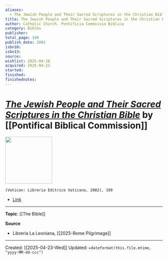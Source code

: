 ```yaml
---
aliases:
  - The Jewish People and Their Sacred Scriptures in the Christian Bible
title: The Jewish People and Their Sacred Scriptures in the Christian Bible
author: Catholic Church. Pontificia Commissio Biblica
category: Bibles
publisher: 
total_page: 199
publish_date: 2002
isbn10: 
isbn13: 
source: 
wishlist: 2025-04-28
acquired: 2025-04-23
started: 
finished: 
finishednotes:
---
```

# *[The Jewish People and Their Sacred Scriptures in the Christian Bible]()* by [[Pontifical Biblical Commission]]

<img src="http://books.google.com/books/content?id=G1oRAQAAIAAJ&printsec=frontcover&img=1&zoom=1&source=gbs_api" width=150>

`(Vatican: Libreria Editrice Vaticana, 2002), 199`

- [Link](https://archive.org/details/jewishpeoplethei0000unse_t5j2/mode/2up)

--- 
**Topic**: [[The Bible]]

**Source**
- Libreria La Leoniana, [[2025-Rome Pilgrimage]]
 ---
Created: [[2025-04-23-Wed]]
Updated: `=dateformat(this.file.mtime, "yyyy-MM-dd-ccc")`